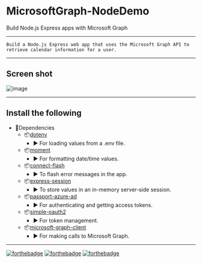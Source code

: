 # MicrosoftGraph-NodeDemo
Build Node.js Express apps with Microsoft Graph
***
`
Build a Node.js Express web app that uses the Microsoft Graph API to retrieve calendar information for a user.
 `
 ***
## Screen shot
![image](https://user-images.githubusercontent.com/19554935/52538582-5e9dc480-2d42-11e9-9f32-0ef9701cfd05.png)
***
## Install the following

- 🚀Dependencies
  - 📦[dotenv](https://github.com/motdotla/dotenv)
    - ▶️ For loading values from a .env file.
  - 📦[moment](https://github.com/moment/moment/)
    - ▶️ For formatting date/time values.
  - 📦[connect-flash](https://github.com/jaredhanson/connect-flash)
    - ▶️ To flash error messages in the app.
  - 📦[express-session](https://github.com/expressjs/session)
     - ▶️ To store values in an in-memory server-side session.
  - 📦[passport-azure-ad](https://github.com/AzureAD/passport-azure-ad)
    - ▶️ For authenticating and getting access tokens.
  - 📦[simple-oauth2](https://github.com/lelylan/simple-oauth2)
    - ▶️ For token management.
  - 📦[microsoft-graph-client](https://github.com/microsoftgraph/msgraph-sdk-javascript)
    - ▶️ For making calls to Microsoft Graph.
***
[![forthebadge](https://forthebadge.com/images/badges/built-by-developers.svg)](https://forthebadge.com)
[![forthebadge](https://forthebadge.com/images/badges/60-percent-of-the-time-works-every-time.svg)](https://forthebadge.com)
[![forthebadge](https://forthebadge.com/images/badges/its-not-a-lie-if-you-believe-it.svg)](https://forthebadge.com)
